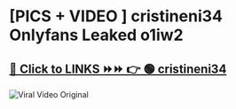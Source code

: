 
 # [PICS + VIDEO ] cristineni34 Onlyfans Leaked o1iw2

## <h2><a href="https://clipsfans.com/cristineni34&ref=git">🔗 Click to LINKS ⏩⏩ 👉 🟢 cristineni34 </a></h2>

<a href="https://clipsfans.com/cristineni34&ref=git" rel="nofollow" data-target="animated-image.originalLink"><img src="https://i.ibb.co.com/xMMVF88/686577567.gif" alt="Viral Video Original" style="max-width: 100%; display: inline-block;" data-target="animated-image.originalImage"></a>

